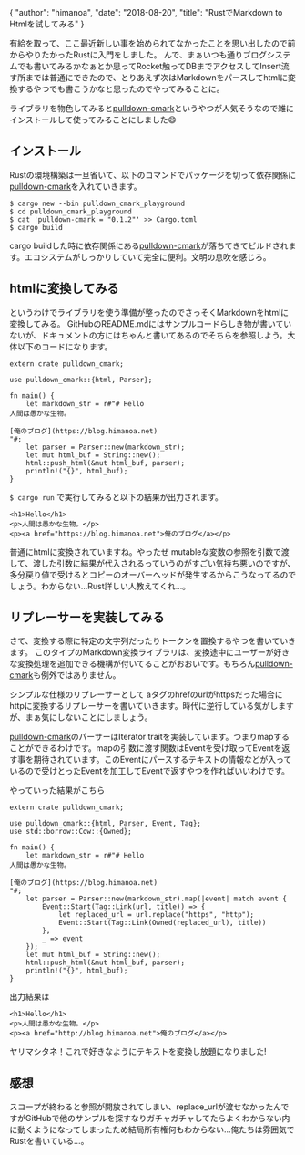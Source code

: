 {
   "author": "himanoa",
   "date": "2018-08-20",
   "title": "RustでMarkdown to Htmlを試してみる"
}

有給を取って、ここ最近新しい事を始められてなかったことを思い出したので前からやりたかったRustに入門をしました。
んで、まぁいつも通りブログシステムでも書いてみるかなぁとか思ってRocket触ってDBまでアクセスしてInsert流す所までは普通にできたので、とりあえず次はMarkdownをパースしてhtmlに変換するやつでも書こうかなと思ったのでやってみることに。

ライブラリを物色してみると[pulldown-cmark](https://crates.io/crates/pulldown-cmark)というやつが人気そうなので雑にインストールして使ってみることにしました:smile:

## インストール

Rustの環境構築は一旦省いて、以下のコマンドでパッケージを切って依存関係に[pulldown-cmark](https://crates.io/crates/pulldown-cmark)を入れていきます。

```
$ cargo new --bin pulldown_cmark_playground
$ cd pulldown_cmark_playground
$ cat 'pulldown-cmark = "0.1.2"' >> Cargo.toml
$ cargo build
```

cargo buildした時に依存関係にある[pulldown-cmark](https://crates.io/crates/pulldown-cmark)が落ちてきてビルドされます。エコシステムがしっかりしていて完全に便利。文明の息吹を感じろ。

## htmlに変換してみる

というわけでライブラリを使う準備が整ったのでさっそくMarkdownをhtmlに変換してみる。
GitHubのREADME.mdにはサンプルコードらしき物が書いていないが、ドキュメントの方にはちゃんと書いてあるのでそちらを参照しよう。大体以下のコードになります。

```
extern crate pulldown_cmark;

use pulldown_cmark::{html, Parser};

fn main() {
    let markdown_str = r#"# Hello
人間は愚かな生物。

[俺のブログ](https://blog.himanoa.net)
"#;
    let parser = Parser::new(markdown_str);
    let mut html_buf = String::new();
    html::push_html(&mut html_buf, parser);
    println!("{}", html_buf);
}
```

`$ cargo run` で実行してみると以下の結果が出力されます。

```
<h1>Hello</h1>
<p>人間は愚かな生物。</p>
<p><a href="https://blog.himanoa.net">俺のブログ</a></p>
```

普通にhtmlに変換されていますね。やったぜ
mutableな変数の参照を引数で渡して、渡した引数に結果が代入されるっていうのがすごい気持ち悪いのですが、多分戻り値で受けるとコピーのオーバーヘッドが発生するからこうなってるのでしょう。わからない…Rust詳しい人教えてくれ…。

## リプレーサーを実装してみる

さて、変換する際に特定の文字列だったりトークンを置換するやつを書いていきます。
このタイプのMarkdown変換ライブラリは、変換途中にユーザーが好きな変換処理を追加できる機構が付いてることがおおいです。もちろん[pulldown-cmark](https://crates.io/crates/pulldown-cmark)も例外ではありません。

シンプルな仕様のリプレーサーとして aタグのhrefのurlがhttpsだった場合にhttpに変換するリプレーサーを書いていきます。時代に逆行している気がしますが、まぁ気にしないことにしましょう。

[pulldown-cmark](https://crates.io/crates/pulldown-cmark)のパーサーはIterator traitを実装しています。つまりmapすることができるわけです。mapの引数に渡す関数はEventを受け取ってEventを返す事を期待されています。このEventにパースするテキストの情報などが入っているので受けとったEventを加工してEventで返すやつを作ればいいわけです。

やっていった結果がこちら

```
extern crate pulldown_cmark;

use pulldown_cmark::{html, Parser, Event, Tag};
use std::borrow::Cow::{Owned};

fn main() {
    let markdown_str = r#"# Hello
人間は愚かな生物。

[俺のブログ](https://blog.himanoa.net)
"#;
    let parser = Parser::new(markdown_str).map(|event| match event {
        Event::Start(Tag::Link(url, title)) => {
            let replaced_url = url.replace("https", "http");
            Event::Start(Tag::Link(Owned(replaced_url), title))
        },
        _ => event
    });
    let mut html_buf = String::new();
    html::push_html(&mut html_buf, parser);
    println!("{}", html_buf);
}
```
出力結果は
```
<h1>Hello</h1>
<p>人間は愚かな生物。</p>
<p><a href="http://blog.himanoa.net">俺のブログ</a></p>
```

ヤリマシタネ！これで好きなようにテキストを変換し放題になりました!

## 感想

スコープが終わると参照が開放されてしまい、replace\_urlが渡せなかったんですがGitHubで他のサンプルを探すなりガチャガチャしてたらよくわからない内に動くようになってしまったため結局所有権何もわからない…俺たちは雰囲気でRustを書いている…。

